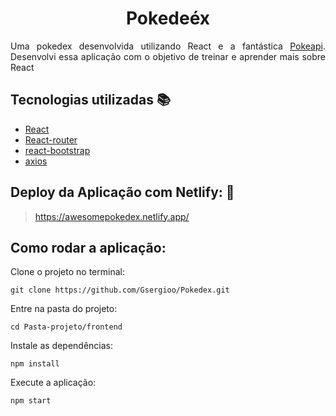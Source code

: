 <h1 align="center">Pokedeéx</h1>

<p align="justify">Uma pokedex desenvolvida utilizando React e a fantástica <a href="https://pokeapi.co/">Pokeapi</a>. Desenvolvi essa aplicação com o objetivo de treinar e aprender mais sobre React</p>


## Tecnologias utilizadas :books:

- [React](https://pt-br.reactjs.org/)
- [React-router](https://reactrouter.com/)
- [react-bootstrap](https://react-bootstrap.github.io/)
- [axios](https://www.npmjs.com/package/axios)

## Deploy da Aplicação com Netlify: :dash:

> https://awesomepokedex.netlify.app/

## Como rodar a aplicação: 

Clone o projeto no terminal:

``` git clone https://github.com/Gsergioo/Pokedex.git ```

Entre na pasta do projeto: 

``` cd Pasta-projeto/frontend ```

Instale as dependências:

``` npm install ```

Execute a aplicação:

``` npm start ```
